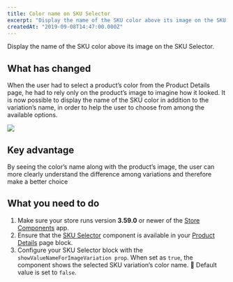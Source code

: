 ```yaml
---
title: Color name on SKU Selector 
excerpt: "Display the name of the SKU color above its image on the SKU Selector."
createdAt: "2019-09-08T14:47:00.000Z"
---
```


Display the name of the SKU color above its image on the SKU Selector.

## What has changed

When the user had to select a product’s color from the Product Details page, he had to rely only on the product’s image to imagine how it looked. It is now possible to display the name of the SKU color in addition to the variation’s name, in order to help the user to choose from among the available options.

![](https://user-images.githubusercontent.com/12139385/62787485-309fff80-ba9b-11e9-85c5-e08528688f8f.png)

## Key advantage

By seeing the color’s name along with the product’s image, the user can more clearly understand the difference among variations and therefore make a better choice

## What you need to do

1. Make sure your store runs version __3.59.0__ or newer of the [Store Components](https://github.com/vtex-apps/store-components) app.
2. Ensure that the [SKU Selector](https://github.com/vtex-apps/store-components/tree/master/react/components/SKUSelector) component is available in your [Product Details](https://github.com/vtex-apps/product-details) page block.
3. Configure your SKU Selector block with the `showValueNameForImageVariation prop`. When set as `true`, the component shows the selected SKU variation’s color name. :eyes: Default value is set to `false`.
